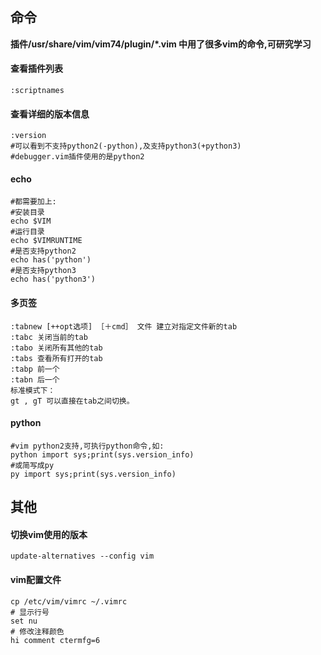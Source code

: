 
## 命令

**插件/usr/share/vim/vim74/plugin/*.vim 中用了很多vim的命令,可研究学习**

#### 查看插件列表
    :scriptnames
    
#### 查看详细的版本信息
    :version
    #可以看到不支持python2(-python),及支持python3(+python3)
    #debugger.vim插件使用的是python2

#### echo
~~~
#都需要加上:
#安装目录
echo $VIM
#运行目录
echo $VIMRUNTIME
#是否支持python2
echo has('python')
#是否支持python3
echo has('python3')
~~~


#### 多页签
~~~
:tabnew [++opt选项] ［＋cmd］ 文件 建立对指定文件新的tab
:tabc 关闭当前的tab
:tabo 关闭所有其他的tab
:tabs 查看所有打开的tab
:tabp 前一个
:tabn 后一个
标准模式下：
gt , gT 可以直接在tab之间切换。
~~~


#### python
~~~
#vim python2支持,可执行python命令,如:
python import sys;print(sys.version_info)
#或简写成py
py import sys;print(sys.version_info)
~~~

## 其他

#### 切换vim使用的版本
    update-alternatives --config vim

#### vim配置文件
    cp /etc/vim/vimrc ~/.vimrc
    # 显示行号
    set nu
    # 修改注释颜色
    hi comment ctermfg=6
    


